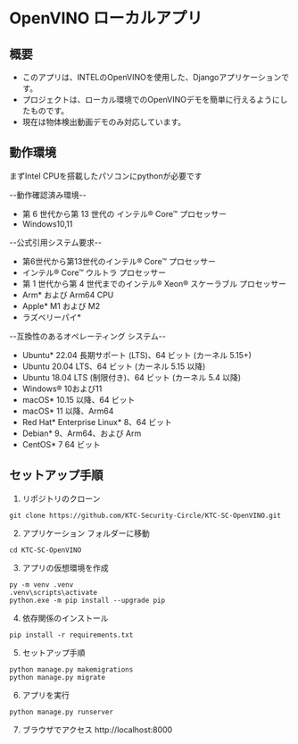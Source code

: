 # OpenVINO ローカルアプリ

## 概要
- このアプリは、INTELのOpenVINOを使用した、Djangoアプリケーションです。
- プロジェクトは、ローカル環境でのOpenVINOデモを簡単に行えるようにしたものです。
- 現在は物体検出動画デモのみ対応しています。

## 動作環境

まずIntel CPUを搭載したパソコンにpythonが必要です

--動作確認済み環境--
- 第 6 世代から第 13 世代の インテル® Core™ プロセッサー
- Windows10,11

--公式引用システム要求--
- 第6世代から第13世代のインテル® Core™ プロセッサー
- インテル® Core™ ウルトラ プロセッサー
- 第 1 世代から第 4 世代までのインテル® Xeon® スケーラブル プロセッサー
- Arm* および Arm64 CPU
- Apple* M1 および M2
- ラズベリーパイ*

--互換性のあるオペレーティング システム--
- Ubuntu* 22.04 長期サポート (LTS)、64 ビット (カーネル 5.15+)
- Ubuntu 20.04 LTS、64 ビット (カーネル 5.15 以降)
- Ubuntu 18.04 LTS (制限付き)、64 ビット (カーネル 5.4 以降)
- Windows® 10および11
- macOS* 10.15 以降、64 ビット
- macOS* 11 以降、Arm64
- Red Hat* Enterprise Linux* 8、64 ビット
- Debian* 9、Arm64、および Arm
- CentOS* 7 64 ビット

## セットアップ手順
1. リポジトリのクローン
```shell
git clone https://github.com/KTC-Security-Circle/KTC-SC-OpenVINO.git
```

2. アプリケーション フォルダーに移動
```shell
cd KTC-SC-OpenVINO
```

3. アプリの仮想環境を作成
```shell
py -m venv .venv
.venv\scripts\activate
python.exe -m pip install --upgrade pip
```

4. 依存関係のインストール
```shell
pip install -r requirements.txt
``` 

5. セットアップ手順
```shell
python manage.py makemigrations
python manage.py migrate  
```

6. アプリを実行
```shell
python manage.py runserver

```
7. ブラウザでアクセス
http://localhost:8000 

